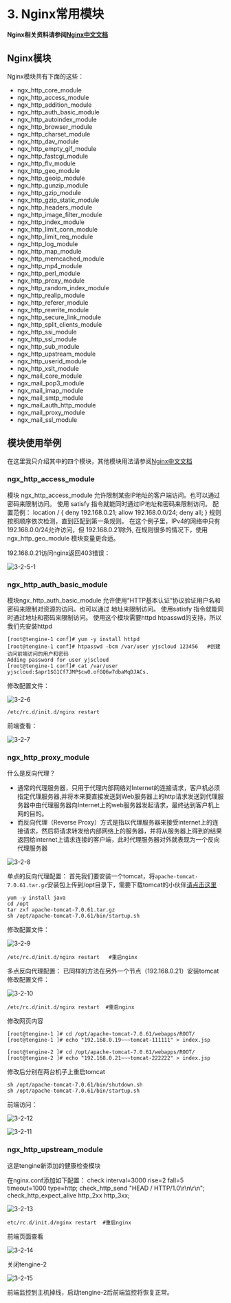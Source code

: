 # 3. Nginx常用模块

**Nginx相关资料请参阅**[**Nginx中文文档**](http://tengine.taobao.org/nginx_docs/cn/docs/)

## Nginx模块

Nginx模块共有下面的这些：

* ngx\_http\_core\_module
* ngx\_http\_access\_module
* ngx\_http\_addition\_module
* ngx\_http\_auth\_basic\_module
* ngx\_http\_autoindex\_module
* ngx\_http\_browser\_module
* ngx\_http\_charset\_module
* ngx\_http\_dav\_module
* ngx\_http\_empty\_gif\_module
* ngx\_http\_fastcgi\_module
* ngx\_http\_flv\_module
* ngx\_http\_geo\_module
* ngx\_http\_geoip\_module
* ngx\_http\_gunzip\_module
* ngx\_http\_gzip\_module
* ngx\_http\_gzip\_static\_module
* ngx\_http\_headers\_module
* ngx\_http\_image\_filter\_module
* ngx\_http\_index\_module
* ngx\_http\_limit\_conn\_module
* ngx\_http\_limit\_req\_module
* ngx\_http\_log\_module
* ngx\_http\_map\_module
* ngx\_http\_memcached\_module
* ngx\_http\_mp4\_module
* ngx\_http\_perl\_module
* ngx\_http\_proxy\_module
* ngx\_http\_random\_index\_module
* ngx\_http\_realip\_module
* ngx\_http\_referer\_module
* ngx\_http\_rewrite\_module
* ngx\_http\_secure\_link\_module
* ngx\_http\_split\_clients\_module
* ngx\_http\_ssi\_module
* ngx\_http\_ssl\_module
* ngx\_http\_sub\_module
* ngx\_http\_upstream\_module
* ngx\_http\_userid\_module
* ngx\_http\_xslt\_module
* ngx\_mail\_core\_module
* ngx\_mail\_pop3\_module
* ngx\_mail\_imap\_module
* ngx\_mail\_smtp\_module
* ngx\_mail\_auth\_http\_module
* ngx\_mail\_proxy\_module
* ngx\_mail\_ssl\_module

## 模块使用举例

在这里我只介绍其中的四个模块，其他模块用法请参阅[Nginx中文文档](http://tengine.taobao.org/nginx_docs/cn/docs/)

### ngx\_http\_access\_module

模块 ngx\_http\_access\_module 允许限制某些IP地址的客户端访问。也可以通过 密码来限制访问。 使用 satisfy 指令就能同时通过IP地址和密码来限制访问。 配置范例： location / { deny 192.168.0.21; allow 192.168.0.0/24; deny all; } 规则按照顺序依次检测，直到匹配到第一条规则。 在这个例子里，IPv4的网络中只有192.168.0.0/24允许访问，但 192.168.0.21除外, 在规则很多的情况下，使用 ngx\_http\_geo\_module 模块变量更合适。

192.168.0.21访问nginx返回403错误： 

![3-2-5-1](http://pded8ke3e.bkt.clouddn.com/3-2-5-1.png)

### ngx\_http\_auth\_basic\_module

模块ngx\_http\_auth\_basic\_module 允许使用“HTTP基本认证”协议验证用户名和密码来限制对资源的访问。也可以通过 地址来限制访问。 使用satisfy 指令就能同时通过地址和密码来限制访问。 使用这个模块需要httpd htpasswd的支持，所以我们先安装httpd

```text
[root@tengine-1 conf]# yum -y install httpd
[root@tengine-1 conf]# htpasswd -bcm /var/user yjscloud 123456   #创建访问前端访问的用户和密码
Adding password for user yjscloud
[root@tengine-1 conf]# cat /var/user
yjscloud:$apr1$G1Cf7JMP$cw0.ofGQ6w7dbaMqDJACs.
```

修改配置文件： 

![3-2-6](http://pded8ke3e.bkt.clouddn.com/3-2-6.png)

```text
/etc/rc.d/init.d/nginx restart
```

前端查看： 

![3-2-7](http://pded8ke3e.bkt.clouddn.com/3-2-7.png)

### ngx\_http\_proxy\_module

什么是反向代理？

* 通常的代理服务器，只用于代理内部网络对Internet的连接请求，客户机必须指定代理服务器,并将本来要直接发送到Web服务器上的http请求发送到代理服务器中由代理服务器向Internet上的web服务器发起请求，最终达到客户机上网的目的。
* 而反向代理（Reverse Proxy）方式是指以代理服务器来接受internet上的连接请求，然后将请求转发给内部网络上的服务器，并将从服务器上得到的结果返回给internet上请求连接的客户端，此时代理服务器对外就表现为一个反向代理服务器

![3-2-8](http://pded8ke3e.bkt.clouddn.com/3-2-8.png)

单点的反向代理配置： 首先我们要安装一个tomcat，将`apache-tomcat-7.0.61.tar.gz`安装包上传到/opt目录下，需要下载tomcat的小伙伴[请点击这里](https://pan.baidu.com/s/1SmorIH2k4IieKULAoeHdjw)

```text
yum -y install java
cd /opt
tar zxf apache-tomcat-7.0.61.tar.gz
sh /opt/apache-tomcat-7.0.61/bin/startup.sh
```

修改配置文件： 

![3-2-9](http://pded8ke3e.bkt.clouddn.com/3-2-9.png)

```text
/etc/rc.d/init.d/nginx restart   #重启nginx
```

多点反向代理配置： 已同样的方法在另外一个节点（192.168.0.21）安装tomcat 修改配置文件： 

![3-2-10](http://pded8ke3e.bkt.clouddn.com/3-2-10.png)

```text
/etc/rc.d/init.d/nginx restart  #重启nginx
```

修改网页内容

```text
[root@tengine-1 ]# cd /opt/apache-tomcat-7.0.61/webapps/ROOT/
[root@tengine-1 ]# echo "192.168.0.19~~~tomcat-111111" > index.jsp
```

```text
[root@tengine-2 ]# cd /opt/apache-tomcat-7.0.61/webapps/ROOT/
[root@tengine-2 ]# echo "192.168.0.21~~~tomcat-222222" > index.jsp
```

修改后分别在两台机子上重启tomcat

```text
sh /opt/apache-tomcat-7.0.61/bin/shutdown.sh
sh /opt/apache-tomcat-7.0.61/bin/startup.sh
```

前端访问：

 

![3-2-12](http://pded8ke3e.bkt.clouddn.com/3-2-12.png)

![3-2-11](http://pded8ke3e.bkt.clouddn.com/3-2-11.png)

### ngx\_http\_upstream\_module

这是tengine新添加的健康检查模块

在nginx.conf添加如下配置： check interval=3000 rise=2 fall=5 timeout=1000 type=http; check\_http\_send "HEAD / HTTP/1.0\r\n\r\n"; check\_http\_expect\_alive http\_2xx http\_3xx;

![3-2-13](http://pded8ke3e.bkt.clouddn.com/3-2-13.png)

```text
etc/rc.d/init.d/nginx restart  #重启nginx
```

前端页面查看

![3-2-14](http://pded8ke3e.bkt.clouddn.com/3-2-14.png)

关闭tengine-2

![3-2-15](http://pded8ke3e.bkt.clouddn.com/3-2-15.png)

前端监控到主机掉线，启动tengine-2后前端监控将恢复正常。

